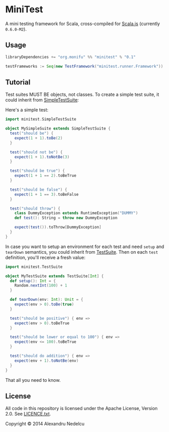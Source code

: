 # MiniTest

A mini testing framework for Scala, cross-compiled for
[Scala.js](http://www.scala-js.org/) (currently `0.6.0-M2`).

## Usage

```scala
libraryDependencies += "org.monifu" %% "minitest" % "0.1"

testFrameworks := Seq(new TestFramework("minitest.runner.Framework"))
```

## Tutorial

Test suites MUST BE objects, not classes. To create a simple test suite, it could
inherit from [SimpleTestSuite](shared/main/scala/minitest/SimpleTestSuite.scala):

Here's a simple test:

```scala
import minitest.SimpleTestSuite

object MySimpleSuite extends SimpleTestSuite {
  test("should be") {
    expect(1 + 1).toBe(2)
  }

  test("should not be") {
    expect(1 + 1).toNotBe(3)
  }

  test("should be true") {
    expect(1 + 1 == 2).toBeTrue
  }

  test("should be false") {
    expect(1 + 1 == 3).toBeFalse
  }

  test("should throw") {
    class DummyException extends RuntimeException("DUMMY")
    def test(): String = throw new DummyException

    expect(test()).toThrow[DummyException]
  }
}
```

In case you want to setup an environment for each test and need `setup` and
`tearDown` semantics, you could inherit from
[TestSuite](shared/main/scala/minitest/TestSuite.scala). Then on each `test` definition,
you'll receive a fresh value:

```scala
import minitest.TestSuite

object MyTestSuite extends TestSuite[Int] {
  def setup(): Int = {
    Random.nextInt(100) + 1
  }

  def tearDown(env: Int): Unit = {
    expect(env > 0).toBe(true)
  }

  test("should be positive") { env =>
    expect(env > 0).toBeTrue
  }

  test("should be lower or equal to 100") { env =>
    expect(env <= 100).toBeTrue
  }

  test("should do addition") { env =>
    expect(env + 1).toNotBe(env)
  }
}
```

That all you need to know.

## License

All code in this repository is licensed under the Apache License, Version 2.0.
See [LICENCE.txt](./LICENSE.txt).

Copyright &copy; 2014 Alexandru Nedelcu


